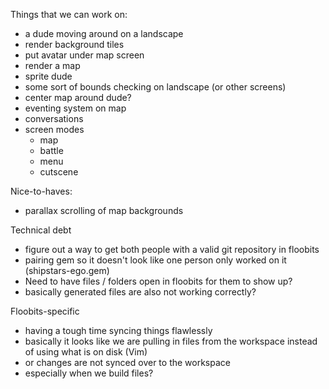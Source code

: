 Things that we can work on:

 - a dude moving around on a landscape
  - render background tiles
  - put avatar under map screen
  - render a map
  - sprite dude
  - some sort of bounds checking on landscape (or other screens)
  - center map around dude?
 - eventing system on map
  - conversations
 - screen modes
   - map
   - battle
   - menu
   - cutscene

 Nice-to-haves:
  - parallax scrolling of map backgrounds

 Technical debt
  - figure out a way to get both people with a valid git repository in floobits
  - pairing gem so it doesn't look like one person only worked on it (shipstars-ego.gem)
  - Need to have files / folders open in floobits for them to show up?
   - basically generated files are also not working correctly?

 Floobits-specific
  - having a tough time syncing things flawlessly
   - basically it looks like we are pulling in files from the workspace instead of using what is on disk (Vim)
   - or changes are not synced over to the workspace
   - especially when we build files?

